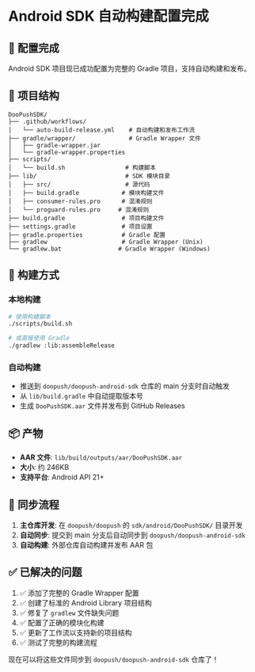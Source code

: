 # Android SDK 自动构建配置完成

## 🎉 配置完成

Android SDK 项目现已成功配置为完整的 Gradle 项目，支持自动构建和发布。

## 📁 项目结构

```
DooPushSDK/
├── .github/workflows/
│   └── auto-build-release.yml    # 自动构建和发布工作流
├── gradle/wrapper/               # Gradle Wrapper 文件
│   ├── gradle-wrapper.jar
│   └── gradle-wrapper.properties
├── scripts/
│   └── build.sh                 # 构建脚本
├── lib/                         # SDK 模块目录
│   ├── src/                     # 源代码
│   ├── build.gradle            # 模块构建文件
│   ├── consumer-rules.pro      # 混淆规则
│   └── proguard-rules.pro     # 混淆规则
├── build.gradle                # 项目构建文件
├── settings.gradle             # 项目设置
├── gradle.properties           # Gradle 配置
├── gradlew                     # Gradle Wrapper (Unix)
└── gradlew.bat                # Gradle Wrapper (Windows)
```

## 🚀 构建方式

### 本地构建
```bash
# 使用构建脚本
./scripts/build.sh

# 或直接使用 Gradle
./gradlew :lib:assembleRelease
```

### 自动构建
- 推送到 `doopush/doopush-android-sdk` 仓库的 main 分支时自动触发
- 从 `lib/build.gradle` 中自动提取版本号
- 生成 `DooPushSDK.aar` 文件并发布到 GitHub Releases

## 📦 产物
- **AAR 文件**: `lib/build/outputs/aar/DooPushSDK.aar`
- **大小**: 约 246KB
- **支持平台**: Android API 21+

## 🔧 同步流程

1. **主仓库开发**: 在 `doopush/doopush` 的 `sdk/android/DooPushSDK/` 目录开发
2. **自动同步**: 提交到 main 分支后自动同步到 `doopush/doopush-android-sdk`
3. **自动构建**: 外部仓库自动构建并发布 AAR 包

## ✅ 已解决的问题

1. ✅ 添加了完整的 Gradle Wrapper 配置
2. ✅ 创建了标准的 Android Library 项目结构
3. ✅ 修复了 `gradlew` 文件缺失问题
4. ✅ 配置了正确的模块化构建
5. ✅ 更新了工作流以支持新的项目结构
6. ✅ 测试了完整的构建流程

现在可以将这些文件同步到 `doopush/doopush-android-sdk` 仓库了！
